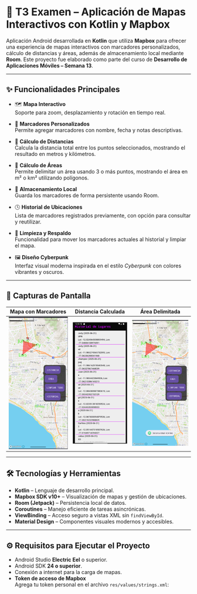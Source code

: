 # 📍 T3 Examen – Aplicación de Mapas Interactivos con Kotlin y Mapbox

Aplicación Android desarrollada en **Kotlin** que utiliza **Mapbox** para ofrecer una experiencia de mapas interactivos con marcadores personalizados, cálculo de distancias y áreas, además de almacenamiento local mediante **Room**. Este proyecto fue elaborado como parte del curso de **Desarrollo de Aplicaciones Móviles – Semana 13**.

---

## ✨ Funcionalidades Principales

- 🗺️ **Mapa Interactivo**  
  Soporte para zoom, desplazamiento y rotación en tiempo real.

- 📍 **Marcadores Personalizados**  
  Permite agregar marcadores con nombre, fecha y notas descriptivas.

- 📏 **Cálculo de Distancias**  
  Calcula la distancia total entre los puntos seleccionados, mostrando el resultado en metros y kilómetros.

- 🔺 **Cálculo de Áreas**  
  Permite delimitar un área usando 3 o más puntos, mostrando el área en m² o km² utilizando polígonos.

- 💾 **Almacenamiento Local**  
  Guarda los marcadores de forma persistente usando Room.

- 🕓 **Historial de Ubicaciones**  
  Lista de marcadores registrados previamente, con opción para consultar y reutilizar.

- 🧽 **Limpieza y Respaldo**  
  Funcionalidad para mover los marcadores actuales al historial y limpiar el mapa.

- 🖼️ **Diseño Cyberpunk**  
  Interfaz visual moderna inspirada en el estilo *Cyberpunk* con colores vibrantes y oscuros.

---

## 📸 Capturas de Pantalla

| Mapa con Marcadores | Distancia Calculada | Área Delimitada |
|---------------------|---------------------|------------------|
| ![Mapa](screenshots/mapa.png) | ![Distancia](screenshots/history.png) | ![Área](screenshots/distancia.png) |

---

## 🛠️ Tecnologías y Herramientas

- **Kotlin** – Lenguaje de desarrollo principal.
- **Mapbox SDK v10+** – Visualización de mapas y gestión de ubicaciones.
- **Room (Jetpack)** – Persistencia local de datos.
- **Coroutines** – Manejo eficiente de tareas asincrónicas.
- **ViewBinding** – Acceso seguro a vistas XML sin `findViewById`.
- **Material Design** – Componentes visuales modernos y accesibles.

---

## ⚙️ Requisitos para Ejecutar el Proyecto

- Android Studio **Electric Eel** o superior.
- Android SDK **24 o superior**.
- Conexión a internet para la carga de mapas.
- **Token de acceso de Mapbox**  
  Agrega tu token personal en el archivo `res/values/strings.xml`:

